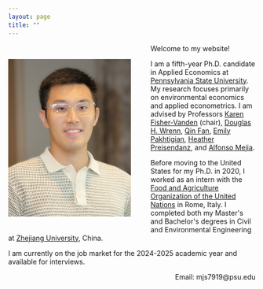 ```yaml
---
layout: page
title: ""
---
```


<img src="Profile.JPG" alt="Profile Picture" style="float: left; margin: 30px 40px 20px 0; width: 250px; height: auto;"/>

Welcome to my website!

I am a fifth-year Ph.D. candidate in Applied Economics at [Pennsylvania State University](https://www.psu.edu/). My research focuses primarily on environmental economics and applied econometrics. I am advised by Professors [Karen Fisher-Vanden](https://aese.psu.edu/directory/kaf26) (chair), [Douglas H. Wrenn](https://aese.psu.edu/directory/dhw121), [Qin Fan](https://craig.fresnostate.edu/about/directory/econ/fan-qin.html), [Emily Pakhtigian](https://publicpolicy.psu.edu/faculty-and-research/people/emily-pakhtigian/), [Heather Preisendanz](https://abe.psu.edu/directory/heg12), and [Alfonso Mejia](https://www.cee.psu.edu/department/directory-detail-g.aspx?q=aim127).

Before moving to the United States for my Ph.D. in 2020, I worked as an intern with the [Food and Agriculture Organization of the United Nations](https://www.fao.org/home/en) in Rome, Italy. I completed both my Master's and Bachelor's degrees in Civil and Environmental Engineering at [Zhejiang University](https://www.zju.edu.cn/english/), China.  

I am currently on the job market for the 2024-2025 academic year and available for interviews.  

<div style="text-align: right;">
    Email: mjs7919@psu.edu
</div>
